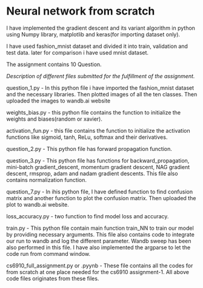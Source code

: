 # Neural network from scratch<br />
I have implemented the gradient descent and its variant algorithm in python using Numpy library, matplotlib and keras(for importing dataset only).<br />

I have used fashion_mnist dataset  and divided it into train, validation and test data. later for comparison i have used mnist dataset.<br />

The assignment contains 10 Question.<br />

*Description of different files submitted for the fulfillment of the assignment.<br />*

question_1.py - In this python file i have imported the fashion_mnist dataset and the necessary libraries. Then plotted images of all the ten classes. Then uploaded the images to wandb.ai website <br />

weights_bias.py - this python file contains the function to initialize the weights and biases(random or xavier).<br />

activation_fun.py - this file contains the function to initialize the activation functions like sigmoid, tanh, ReLu, softmax and their derivatives.<br />

question_2.py - This python file has forward propagation function.<br />

question_3.py - This python file has functions for backward_propagation, mini-batch gradient_descent, momentum gradient descent, NAG gradient descent, rmsprop, adam and nadam gradient descents. This file also contains normalization function.<br />

question_7.py - In ihis python file, I have defined function to find confusion matrix and another function to plot the confusion matrix. Then uploaded the plot to wandb.ai website.<br />

loss_accuracy.py - two function to find model loss and accuracy.<br />

train.py - This python file contain main function train_NN to train our model by providing necessary arguments. This file also contains code to integrate our run to wandb and log the different parameter. Wandb sweep has been also performed in this file.
I have also implemented the argparse to let the code run from command window.<br />

cs6910_full_assignment.py or .pyynb - These file contains all the codes for from scratch at one place needed for the cs6910 assignment-1. All above code files originates from these files. <br />


  
